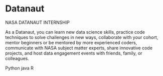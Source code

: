 # Datanaut


NASA DATANAUT INTERNSHIP

As a Datanaut, you can learn new data science skills, practice code techniques to solve challenges in new ways, collaborate with your cohort, mentor beginners or be mentored by more experienced coders, communicate with NASA subject matter experts, share innovative code projects, and host data engagement events with friends, family, or colleagues.

Python 
java
R
